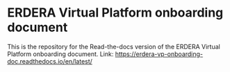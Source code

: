 # ERDERA Virtual Platform onboarding document

This is the repository for the Read-the-docs version of the ERDERA Virtual Platform onboarding document.
Link: https://erdera-vp-onboarding-doc.readthedocs.io/en/latest/
